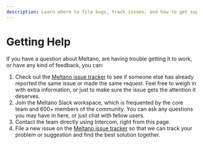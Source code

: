 ```yaml
---
description: Learn where to file bugs, track issues, and how to get support from the Meltano Slack and other channels.
---
```


# Getting Help

If you have a question about Meltano, are having trouble getting it to work, or have any kind of feedback, you can:

1. Check out the [Meltano issue tracker][issues] to see if someone else has already reported the same issue or made the same request. Feel free to weigh in with extra information, or just to make sure the issue gets the attention it deserves.
2. Join the <SlackChannelLink>Meltano Slack workspace<OutboundLink /></SlackChannelLink>, which is frequented by the core team and 600+ members of the community. You can ask any questions you may have in here, or just chat with fellow users.
3. <IntercomLink>Contact the team directly</IntercomLink> using Intercom, right from this page.
4. File a new issue on the [Meltano issue tracker][issues] so that we can track your problem or suggestion and find the best solution together.

[issues]: https://gitlab.com/meltano/meltano/issues/
